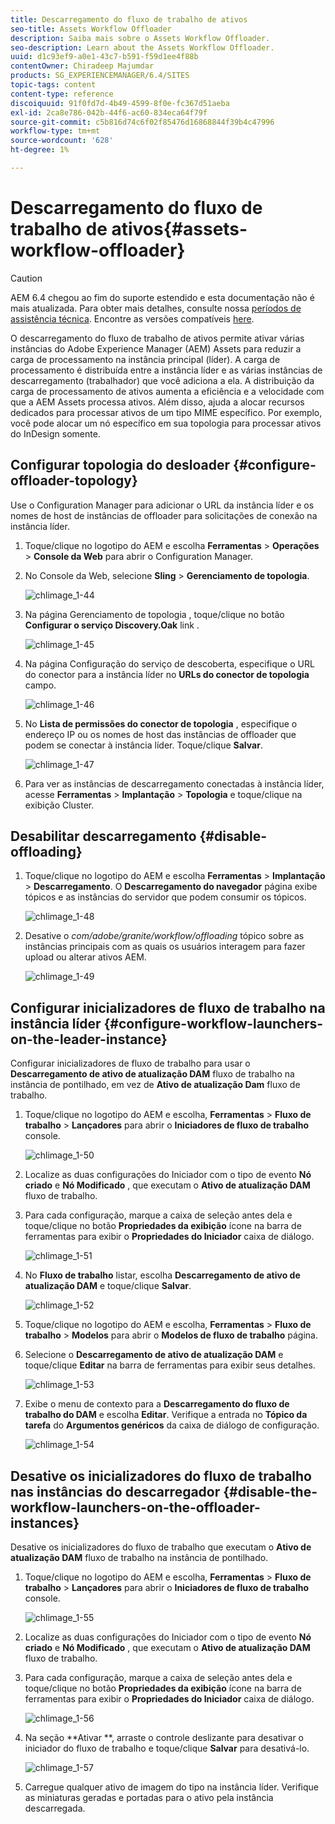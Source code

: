 ```yaml
---
title: Descarregamento do fluxo de trabalho de ativos
seo-title: Assets Workflow Offloader
description: Saiba mais sobre o Assets Workflow Offloader.
seo-description: Learn about the Assets Workflow Offloader.
uuid: d1c93ef9-a0e1-43c7-b591-f59d1ee4f88b
contentOwner: Chiradeep Majumdar
products: SG_EXPERIENCEMANAGER/6.4/SITES
topic-tags: content
content-type: reference
discoiquuid: 91f0fd7d-4b49-4599-8f0e-fc367d51aeba
exl-id: 2ca8e786-042b-44f6-ac60-834eca64f79f
source-git-commit: c5b816d74c6f02f85476d16868844f39b4c47996
workflow-type: tm+mt
source-wordcount: '628'
ht-degree: 1%

---
```


# Descarregamento do fluxo de trabalho de ativos{#assets-workflow-offloader}

>[!CAUTION]
>
>AEM 6.4 chegou ao fim do suporte estendido e esta documentação não é mais atualizada. Para obter mais detalhes, consulte nossa [períodos de assistência técnica](https://helpx.adobe.com/br/support/programs/eol-matrix.html). Encontre as versões compatíveis [here](https://experienceleague.adobe.com/docs/).

O descarregamento do fluxo de trabalho de ativos permite ativar várias instâncias do Adobe Experience Manager (AEM) Assets para reduzir a carga de processamento na instância principal (líder). A carga de processamento é distribuída entre a instância líder e as várias instâncias de descarregamento (trabalhador) que você adiciona a ela. A distribuição da carga de processamento de ativos aumenta a eficiência e a velocidade com que a AEM Assets processa ativos. Além disso, ajuda a alocar recursos dedicados para processar ativos de um tipo MIME específico. Por exemplo, você pode alocar um nó específico em sua topologia para processar ativos do InDesign somente.

## Configurar topologia do desloader {#configure-offloader-topology}

Use o Configuration Manager para adicionar o URL da instância líder e os nomes de host de instâncias de offloader para solicitações de conexão na instância líder.

1. Toque/clique no logotipo do AEM e escolha **Ferramentas** > **Operações** > **Console da Web** para abrir o Configuration Manager.
1. No Console da Web, selecione **Sling** >  **Gerenciamento de topologia**.

   ![chlimage_1-44](assets/chlimage_1-44.png)

1. Na página Gerenciamento de topologia , toque/clique no botão **Configurar o serviço Discovery.Oak** link .

   ![chlimage_1-45](assets/chlimage_1-45.png)

1. Na página Configuração do serviço de descoberta, especifique o URL do conector para a instância líder no **URLs do conector de topologia** campo.

   ![chlimage_1-46](assets/chlimage_1-46.png)

1. No **Lista de permissões do conector de topologia** , especifique o endereço IP ou os nomes de host das instâncias de offloader que podem se conectar à instância líder. Toque/clique **Salvar**.

   ![chlimage_1-47](assets/chlimage_1-47.png)

1. Para ver as instâncias de descarregamento conectadas à instância líder, acesse **Ferramentas** > **Implantação** > **Topologia** e toque/clique na exibição Cluster.

## Desabilitar descarregamento {#disable-offloading}

1. Toque/clique no logotipo do AEM e escolha **Ferramentas** > **Implantação** > **Descarregamento**. O **Descarregamento do navegador** página exibe tópicos e as instâncias do servidor que podem consumir os tópicos.

   ![chlimage_1-48](assets/chlimage_1-48.png)

1. Desative o *com/adobe/granite/workflow/offloading* tópico sobre as instâncias principais com as quais os usuários interagem para fazer upload ou alterar ativos AEM.

   ![chlimage_1-49](assets/chlimage_1-49.png)

## Configurar inicializadores de fluxo de trabalho na instância líder {#configure-workflow-launchers-on-the-leader-instance}

Configurar inicializadores de fluxo de trabalho para usar o **Descarregamento de ativo de atualização DAM** fluxo de trabalho na instância de pontilhado, em vez de **Ativo de atualização Dam** fluxo de trabalho.

1. Toque/clique no logotipo do AEM e escolha, **Ferramentas** > **Fluxo de trabalho** > **Lançadores** para abrir o **Iniciadores de fluxo de trabalho** console.

   ![chlimage_1-50](assets/chlimage_1-50.png)

1. Localize as duas configurações do Iniciador com o tipo de evento **Nó criado** e **Nó Modificado** , que executam o **Ativo de atualização DAM** fluxo de trabalho.
1. Para cada configuração, marque a caixa de seleção antes dela e toque/clique no botão **Propriedades da exibição** ícone na barra de ferramentas para exibir o **Propriedades do Iniciador** caixa de diálogo.

   ![chlimage_1-51](assets/chlimage_1-51.png)

1. No **Fluxo de trabalho** listar, escolha **Descarregamento de ativo de atualização DAM** e toque/clique **Salvar**.

   ![chlimage_1-52](assets/chlimage_1-52.png)

1. Toque/clique no logotipo do AEM e escolha, **Ferramentas** > **Fluxo de trabalho** > **Modelos** para abrir o **Modelos de fluxo de trabalho** página.
1. Selecione o **Descarregamento de ativo de atualização DAM** e toque/clique **Editar** na barra de ferramentas para exibir seus detalhes.

   ![chlimage_1-53](assets/chlimage_1-53.png)

1. Exibe o menu de contexto para a **Descarregamento do fluxo de trabalho do DAM** e escolha **Editar**. Verifique a entrada no **Tópico da tarefa** do **Argumentos genéricos** da caixa de diálogo de configuração.

   ![chlimage_1-54](assets/chlimage_1-54.png)

## Desative os inicializadores do fluxo de trabalho nas instâncias do descarregador {#disable-the-workflow-launchers-on-the-offloader-instances}

Desative os inicializadores do fluxo de trabalho que executam o **Ativo de atualização DAM** fluxo de trabalho na instância de pontilhado.

1. Toque/clique no logotipo do AEM e escolha, **Ferramentas** > **Fluxo de trabalho** > **Lançadores** para abrir o **Iniciadores de fluxo de trabalho** console.

   ![chlimage_1-55](assets/chlimage_1-55.png)

1. Localize as duas configurações do Iniciador com o tipo de evento **Nó criado** e **Nó Modificado** , que executam o **Ativo de atualização DAM** fluxo de trabalho.
1. Para cada configuração, marque a caixa de seleção antes dela e toque/clique no botão **Propriedades da exibição** ícone na barra de ferramentas para exibir o **Propriedades do Iniciador** caixa de diálogo.

   ![chlimage_1-56](assets/chlimage_1-56.png)

1. Na seção **Ativar **, arraste o controle deslizante para desativar o iniciador do fluxo de trabalho e toque/clique **Salvar** para desativá-lo.

   ![chlimage_1-57](assets/chlimage_1-57.png)

1. Carregue qualquer ativo de imagem do tipo na instância líder. Verifique as miniaturas geradas e portadas para o ativo pela instância descarregada.
